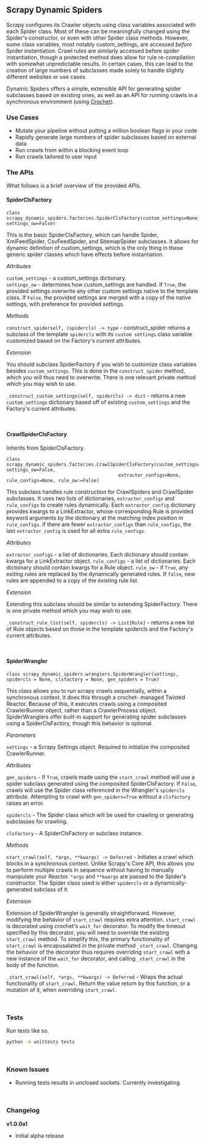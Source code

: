 Scrapy Dynamic Spiders
---

Scrapy configures its Crawler objects using class variables associated with each Spider class. Most of these can be
meaningfully changed using the Spider's constructor, or even with other Spider class methods. However, some class
variables, most notably custom_settings, are accessed *before* Spider instantiation. Crawl rules are similarly accessed
before spider instantiation, though a protected method does allow for rule re-compilation with somewhat unpredictable
results. In certain cases, this can lead to the creation of large numbers of subclasses made solely to handle slightly 
different websites or use cases.

Dynamic Spiders offers a simple, extensible API for generating spider subclasses based on existing ones, as well as 
an API for running crawls in a synchronous environment (using [Crochet](https://github.com/itamarst/crochet)).

### Use Cases

- Mutate your pipeline without putting a million boolean flags in your code
- Rapidly generate large numbers of spider subclasses based on external data
- Run crawls from within a blocking event loop
- Run crawls tailored to user input

### The APIs

What follows is a brief overview of the provided APIs.

#### SpiderClsFactory
```python3
class scrapy_dynamic_spiders.factories.SpiderClsFactory(custom_settings=None, settings_ow=False)
```
This is the basic SpiderClsFactory, which can handle Spider, XmlFeedSpider, CsvFeedSpider, and SitemapSpider subclasses.
It allows for dynamic definition of custom_settings, which is the only thing in these generic spider classes which
have effects before instantiation.

*Attributes*

``custom_settings`` - a custom_settings dictionary.  
``settings_ow`` - determines how custom_settings are handled. If ``True``, the provided settings overwrite any other
custom settings native to the template class. If ``False``, the provided settings are merged with a copy of the native 
settings, with preference for provided settings.

*Methods*

``construct_spiderself, (spidercls) -> type`` - construct_spider returns a subclass of the template ``spidercls`` with 
its ``custom settings`` class variable customized based on the Factory's current attributes.

*Extension*

You should subclass SpiderFactory if you wish to customize class variables besides ``custom_settings``. This is done in
the ``construct_spider`` method, which you will thus need to overwrite. There is one relevant private method which you
may wish to use.

``_construct_custom_settings(self, spidercls) -> dict`` - returns a new ``custom_settings`` dictionary based off of
existing ``custom_settings`` and the Factory's current attributes.

<br>  

#### CrawlSpiderClsFactory
Inherits from SpiderClsFactory.
```python3
class scrapy_dynamic_spiders.factories.CrawlSpiderClsFactory(custom_settings=None, settings_ow=False,
                                         extractor_configs=None, rule_configs=None, rule_ow:=False)
```
This subclass handles rule construction for CrawlSpiders and CrawlSpider subclasses. It uses two lists of dictionaries,
``extractor_configs`` and ``rule_configs`` to create rules dynamically. Each ``extractor_config`` dictionary provides
kwargs to a LinkExtractor, whose corresponding Rule is provided keyword arguments by the dictionary at the matching
index position in ``rule_configs``. If there are fewer  ``extractor_configs`` than ``rule_configs``, the last
``extractor_config`` is used for all extra ``rule_configs``.

*Attributes*

``extractor_configs`` - a list of dictionaries. Each dictionary should contain kwargs for a LinkExtractor object.
``rule_configs`` - a list of dictionaries. Each dictionary should contain kwargs for a Rule object.
``rule_ow`` - if ``True``, any exiting rules are replaced by the dynamically generated rules. If ``false``, new rules
are appended to a copy of the existing rule list.

*Extension*

Extending this subclass should be similar to extending SpiderFactory. There is one private method which you may wish
to use.

``_construct_rule_list(self, spidercls) -> List[Rule]`` - returns a new list of Rule objects based on those in the
template spidercls and the Factory's current attributes.

<br>

#### SpiderWrangler
```python3
class scrapy_dynamic_spiders.wranglers.SpiderWrangler(settings, spidercls = None, clsfactory = None, gen_spiders = True)
```

This class allows you to run scrapy crawls sequentially, within a synchronous context. It does this through a crochet-
managed Twisted Reactor. Because of this, it executes crawls using a composited CrawlerRunner object, rather than a 
CrawlerProcess object. SpiderWranglers offer built-in support for generating spider subclasses using a SpiderClsFactory,
though this behavior is optional.

*Parameters*

``settings`` - a Scrapy Settings object. Required to initialize the composited CrawlerRunner.

*Attributes*

``gen_spiders`` - If ``True``, crawls made using the ``start_crawl`` method will use a spider subclass generated using
the composited SpiderClsFactory. If ``False``, crawls will use the Spider class referenced in the Wrangler's ``spidercls``
attribute. Attempting to crawl with ``gen_spiders=True`` without a ``clsfactory`` raises an error.

``spidercls`` - The Spider class which will be used for crawling or generating subclasses for crawling.

``clsfactory`` - A SpiderClsFactory or subclass instance.

*Methods*

``start_crawl(self, *args, **kwargs) -> Deferred`` - Initiates a crawl which blocks in a synchronous context. Unlike
Scrapy's Core API, this allows you to perform multiple crawls in sequence without having to manually manipulate your
Reactor. ``*args`` and ``**kwargs`` are passed to the Spider's constructor. The Spider class used is either ``spidercls``
or a dynamically-generated subclass of it.

*Extension*

Extension of SpiderWrangler is generally straightforward. However, modifying the behavior of ``start_crawl`` requires
extra attention. ``start_crawl`` is decorated using crochet's ``wait_for`` decorator. To modify the timeout specified by
this decorator, you will need to override the existing ``start_crawl`` method. To simplify this, the primary functionality
of ``start_crawl`` is encapusalated in the private method ``_start_crawl``. Changing the behavior of the decorator thus
requires overriding ``start_crawl`` with a new instance of the ``wait_for`` decorator, and calling ``_start_crawl`` in
the body of the function.

``_start_crawl(self, *args, **kwargs) -> Deferred`` - Wraps the actual functionality of ``start_crawl``. Return the value
return by this function, or a mutation of it, when overriding ``start_crawl``.

<br>

### Tests
Run tests like so.
```bash
python -m unittests tests
```

<br>

### Known Issues
- Running tests results in unclosed sockets. Currently investigating.

<br>

### Changelog

**v1.0.0a1**
- Initial alpha release




